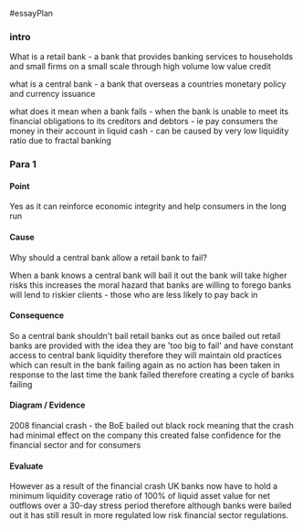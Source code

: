 #essayPlan
### intro 
What is a retail bank - a bank that provides banking services to households and small firms on a small scale through high volume low value credit 

what is a central bank - a bank that overseas a countries monetary policy and currency issuance

what does it mean when a bank fails - when the bank is unable to meet its financial obligations to its creditors and debtors - ie pay consumers the money in their account in liquid cash - can be caused by very low liquidity ratio due to fractal banking

### Para 1
#### Point
Yes as it can reinforce economic integrity and help consumers in the long run

#### Cause
Why should a central bank allow a retail bank to fail?

When a bank knows a central bank will bail it out the bank will take higher risks
this increases the moral hazard that banks are willing to forego
banks will lend to riskier clients - those who are less likely to pay back in

#### Consequence
So a central bank shouldn't bail retail banks out
as once bailed out retail banks are provided with the idea they are 'too big to fail' and have constant access to central bank liquidity
therefore they will maintain old practices 
which can result in the bank failing again as no action has been taken in response to the last time the bank failed
therefore creating a cycle of banks failing

#### Diagram / Evidence
2008 financial crash - the BoE bailed out black rock meaning that the crash had minimal effect on the company
this created false confidence for the financial sector and for consumers

#### Evaluate
However as a result of the financial crash UK banks now have to hold a minimum liquidity coverage ratio of 100% of liquid asset value for net outflows over a 30-day stress period
therefore although banks were bailed out it has still result in more regulated low risk financial sector regulations.


